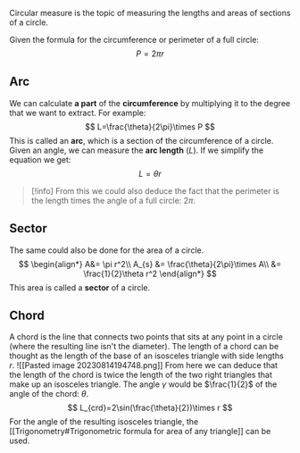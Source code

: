 Circular measure is the topic of measuring the lengths and areas of sections of a circle.

Given the formula for the circumference or perimeter of a full circle:
$$
P=2\pi r
$$
## Arc
We can calculate **a part** of the **circumference** by multiplying it to the degree that we want to extract. For example:
$$
L=\frac{\theta}{2\pi}\times P
$$
This is called an **arc**, which is a section of the circumference of a circle. Given an angle, we can measure the **arc length** ($L$). If we simplify the equation we get:
$$
L=\theta r
$$
> [!info]
> From this we could also deduce the fact that the perimeter is the length times the angle of a full circle: $2\pi$.
## Sector
The same could also be done for the area of a circle.
$$
\begin{align*}
A&= \pi r^2\\
A_{s} &= \frac{\theta}{2\pi}\times A\\
&= \frac{1}{2}\theta r^2
\end{align*}
$$
This area is called a **sector** of a circle.
## Chord
A chord is the line that connects two points that sits at any point in a circle (where the resulting line isn't the diameter). The length of a chord can be thought as the length of the base of an isosceles triangle with side lengths $r$.
![[Pasted image 20230814194748.png]]
From here we can deduce that the length of the chord is twice the length of the two right triangles that make up an isosceles triangle. The angle $\gamma$ would be $\frac{1}{2}$ of the angle of the chord: $\theta$.
$$
L_{crd}=2\sin(\frac{\theta}{2})\times r
$$
For the angle of the resulting isosceles triangle, the [[Trigonometry#Trigonometric formula for area of any triangle]] can be used.